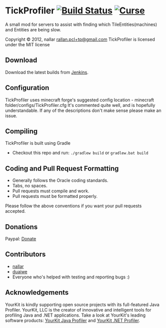 TickProfiler [![Build Status](https://jenkins.nallar.me/job/TickProfiler/branch/1.10.2/badge/icon)](https://jenkins.nallar.me/job/TickProfiler/) [![Curse](http://cf.way2muchnoise.eu/versions/For%20MC_270330_all.svg)](https://minecraft.curseforge.com/projects/tickprofiler)
==========
A small mod for servers to assist with finding which TileEntities(machines) and Entities are being slow.

Copyright &copy; 2012, nallar <rallan.pcl+tp@gmail.com>
TickProfiler is licensed under the MIT license

Download
-----
Download the latest builds from [Jenkins](https://jenkins.nallar.me).

Configuration
-----
TickProfiler uses minecraft forge's suggested config location - minecraft folder/configs/TickProfiler.cfg
It's commented quite well, and is hopefully understandable. If any of the descriptions don't make sense please make an issue.

Compiling
---------
TickProfiler is built using Gradle

* Checkout this repo and run: `./gradlew build` or `gradlew.bat build`

Coding and Pull Request Formatting
----------------------------------
* Generally follows the Oracle coding standards.
* Tabs, no spaces.
* Pull requests must compile and work.
* Pull requests must be formatted properly.

Please follow the above conventions if you want your pull requests accepted.

Donations
----------------------------------

Paypal: [Donate](https://www.paypal.com/cgi-bin/webscr?cmd=_s-xclick&hosted_button_id=PTWH8MH8Y4WH8)

Contributors
----------------------------------

* [nallar](https://github.com/nallar/ "Ross Allan")
* [duaiwe](https://github.com/duaiwe "Jonathan Borzilleri")
* Everyone who's helped with testing and reporting bugs :)

Acknowledgements
----------------------------------

YourKit is kindly supporting open source projects with its full-featured Java Profiler. YourKit, LLC is the creator of innovative and intelligent tools for profiling Java and .NET applications. Take a look at YourKit's leading software products: [YourKit Java Profiler](http://www.yourkit.com/java/profiler/index.jsp) and [YourKit .NET Profiler](http://www.yourkit.com/.net/profiler/index.jsp).
